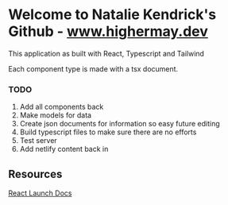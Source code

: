 # Welcome to Natalie Kendrick's Github - www.highermay.dev 

This application as built with React, Typescript and Tailwind

Each component type is made with a tsx document. 

### TODO 
1. Add all components back
2. Make models for data 
3. Create json documents for information so easy future editing 
4. Build typescript files to make sure there are no efforts 
5. Test server
6. Add netlify content back in


## Resources 
[React Launch Docs](./REACT_README.md)